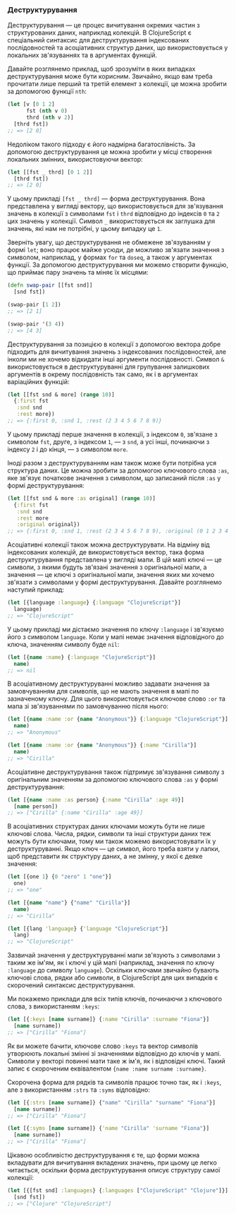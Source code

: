 ### Деструктурування

Деструктурування — це процес вичитування окремих частин з структурованих даних, наприклад колекцій. В ClojureScript є спеціальний синтаксис для деструктурування індексованих послідовностей та асоціативних структур даних, що використовується у локальних зв'язуваннях та в аргументах функцій.

Давайте розглянемо приклад, щоб зрозуміти в яких випадках деструктурування може бути корисним. Звичайно, якщо вам треба прочитати лише перший та третій елемент з колекції, це можна зробити за допомогою функції `nth`:

```clojure
(let [v [0 1 2]
      fst (nth v 0)
      thrd (nth v 2)]
  [thrd fst])
;; => [2 0]
```

Недоліком такого підходу є його надмірна багатослівність. За допомогою деструктурування це можна зробити у місці створення локальних змінних, використовуючи вектор:

```clojure
(let [[fst _ thrd] [0 1 2]]
  [thrd fst])
;; => [2 0]
```

У цьому прикладі `[fst _ thrd]` — форма деструктурування. Вона представлена у вигляді вектору, що використовується для зв'язування значень в колекції з символами `fst` і `thrd` відповідно до індексів `0` та `2` цих значень у колекції. Символ `_` використовується як заглушка для значень, які нам не потрібні, у цьому випадку це `1`.

Зверніть увагу, що деструктурування не обмежене зв'язуванням у формі `let`; воно працює майже усюди, де можливо зв'язати значення з символом, наприклад, у формах `for` та `doseq`, а також у аргументах функції. За допомогою деструктурування ми можемо створити функцію, що приймає пару значень та міняє їх місцями:

```clojure
(defn swap-pair [[fst snd]]
  [snd fst])

(swap-pair [1 2])
;; => [2 1]

(swap-pair '(3 4))
;; => [4 3]
```

Деструктурування за позицією в колекції з допомогою вектора добре підходить для вичитування значень з індексованих послідовностей, але інколи ми не хочемо відкидати інші аргументи послідовності. Символ `&` використовується в деструктуруванні для групування залишкових аргументів в окрему послідовність так само, як і в аргументах варіаційних функцій:

```clojure
(let [[fst snd & more] (range 10)]
  {:first fst
   :snd snd
   :rest more})
;; => {:first 0, :snd 1, :rest (2 3 4 5 6 7 8 9)}
```

У цьому прикладі перше значення в колекції, з індексом `0`, зв'язане з символом `fst`, друге, з індексом `1`, — з `snd`, а усі інші, починаючи з індексу `2` і до кінця, — з символом `more`.

Іноді разом з деструктуруванням нам також може бути потрібна уся структура даних. Це можна зробити за допомогою ключового слова `:as`, яке зв'язує початкове значення з символом, що записаний після `:as` у формі деструктурування:

```clojure
(let [[fst snd & more :as original] (range 10)]
  {:first fst
   :snd snd
   :rest more
   :original original})
;; => {:first 0, :snd 1, :rest (2 3 4 5 6 7 8 9), :original (0 1 2 3 4 5 6 7 8 9)}
```

Асоціативні колекції також можна деструктурувати. На відміну від індексованих колекцій, де використовується вектор, така форма деструктурування представлена у вигляді мапи. В цій мапі ключі — це символи, з якими будуть зв'язані значення з оригінальної мапи, а значення — це ключі з оригінальної мапи, значення яких ми хочемо зв'язати з символами у формі деструктурування. Давайте розглянемо наступий приклад:

```clojure
(let [{language :language} {:language "ClojureScript"}]
  language)
;; => "ClojureScript"
```

У цьому прикладі ми дістаємо значення по ключу `:language` і зв'язуємо його з символом `language`. Коли у мапі немає значення відповідного до ключа, значенням символу буде `nil`:

```clojure
(let [{name :name} {:language "ClojureScript"}]
  name)
;; => nil
```

В асоціативному деструктуруванні можливо задавати значення за замовчуванням для символів, що не мають значення в мапі по зазначеному ключу. Для цього використовується ключове слово `:or` та мапа зі зв'язуваннями по замовчуванню після нього:

```clojure
(let [{name :name :or {name "Anonymous"}} {:language "ClojureScript"}]
  name)
;; => "Anonymous"

(let [{name :name :or {name "Anonymous"}} {:name "Cirilla"}]
  name)
;; => "Cirilla"
```

Асоціативне деструктурування також підтримує зв'язування символу з оригінальним значенням за допомогою ключового слова `:as` у формі деструктурування:

```clojure
(let [{name :name :as person} {:name "Cirilla" :age 49}]
  [name person])
;; => ["Cirilla" {:name "Cirilla" :age 49}]
```

В асоціативних структурах даних ключами можуть бути не лише ключові слова. Числа, рядки, символи та інші структури даних теж можуть бути ключами, тому ми також можемо використовувати їх у деструктуруванні. Якщо ключ — це символ, його треба взяти у лапки, щоб представити як структуру даних, а не змінну, у якої є деяке значення:

```clojure
(let [{one 1} {0 "zero" 1 "one"}]
  one)
;; => "one"

(let [{name "name"} {"name" "Cirilla"}]
  name)
;; => "Cirilla"

(let [{lang 'language} {'language "ClojureScript"}]
  lang)
;; => "ClojureScript"
```

Зазвичай значення у деструктуруванні мапи зв'язують з символами з таким же ім'ям, як і ключі у цій мапі (наприклад, значення по ключу `:language` до символу `language`). Оскільки ключами звичайно бувають ключові слова, рядки або символи, в ClojureScript для цих випадків є скорочений синтаксис деструктурування.

Ми покажемо приклади для всіх типів ключів, починаючи з ключового слова, з використанням `:keys`:

```clojure
(let [{:keys [name surname]} {:name "Cirilla" :surname "Fiona"}]
  [name surname])
;; => ["Cirilla" "Fiona"]
```

Як ви можете бачити, ключове слово `:keys` та вектор символів утворюють локальні змінні зі значеннями відповідно до ключів у мапі. Символи у векторі повинні мати таке ж ім'я, як і відповідні ключі. Такий запис є скороченим еквівалентом `{name :name surname :surname}`.

Скорочена форма для рядків та символів працює точно так, як і `:keys`, але з використанням `:strs` та `:syms` відповідно:

```clojure
(let [{:strs [name surname]} {"name" "Cirilla" "surname" "Fiona"}]
  [name surname])
;; => ["Cirilla" "Fiona"]

(let [{:syms [name surname]} {'name "Cirilla" 'surname "Fiona"}]
  [name surname])
;; => ["Cirilla" "Fiona"]
```

Цікавою особливістю деструктурування є те, що форми можна вкладувати для вичитування вкладених значень, при цьому це легко читається, оскільки форма деструктурування описує структуру самої колекції:

```clojure
(let [{[fst snd] :languages} {:languages ["ClojureScript" "Clojure"]}]
  [snd fst])
;; => ["Clojure" "ClojureScript"]
```
